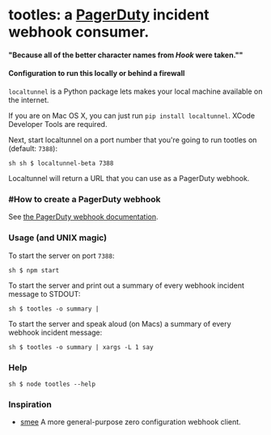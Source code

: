 tootles: a [PagerDuty](http://www.pagerduty.com) incident webhook consumer.
==

#### "Because all of the better character names from _Hook_ were taken.""

#### Configuration to run this locally or behind a firewall

`localtunnel` is a Python package lets makes your local machine available on the internet.

If you are on Mac OS X, you can just run `pip install localtunnel`. XCode Developer Tools are required.

Next, start localtunnel on a port number that you're going to run tootles on (default: `7388`):

``sh
sh $ localtunnel-beta 7388
``

Localtunnel will return a URL that you can use as a PagerDuty webhook.

### #How to create a PagerDuty webhook

See [the PagerDuty webhook documentation](http://developer.pagerduty.com/documentation/rest/webhooks).

### Usage (and UNIX magic)

To start the server on port `7388`:

``
sh $ npm start
``

To start the server and print out a summary of every webhook incident message to STDOUT:

``
sh $ tootles -o summary |
``

To start the server and speak aloud (on Macs) a summary of every webhook incident message:

``
sh $ tootles -o summary | xargs -L 1 say
``

### Help

``
sh $ node tootles --help
``
### Inspiration

* [smee](https://github.com/tcr/smee) A more general-purpose zero configuration webhook client.